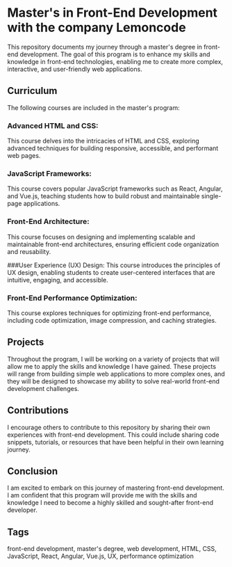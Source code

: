 # Master's in Front-End Development with the company Lemoncode
This repository documents my journey through a master's degree in front-end development. The goal of this program is to enhance my skills and knowledge in front-end technologies, enabling me to create more complex, interactive, and user-friendly web applications.

## Curriculum
The following courses are included in the master's program:

### Advanced HTML and CSS:
This course delves into the intricacies of HTML and CSS, exploring advanced techniques for building responsive, accessible, and performant web pages.

### JavaScript Frameworks:
This course covers popular JavaScript frameworks such as React, Angular, and Vue.js, teaching students how to build robust and maintainable single-page applications.

### Front-End Architecture:
This course focuses on designing and implementing scalable and maintainable front-end architectures, ensuring efficient code organization and reusability.

###User Experience (UX) Design:
This course introduces the principles of UX design, enabling students to create user-centered interfaces that are intuitive, engaging, and accessible.

### Front-End Performance Optimization: 
This course explores techniques for optimizing front-end performance, including code optimization, image compression, and caching strategies.

## Projects
Throughout the program, I will be working on a variety of projects that will allow me to apply the skills and knowledge I have gained. These projects will range from building simple web applications to more complex ones, and they will be designed to showcase my ability to solve real-world front-end development challenges.

## Contributions
I encourage others to contribute to this repository by sharing their own experiences with front-end development. This could include sharing code snippets, tutorials, or resources that have been helpful in their own learning journey.

## Conclusion
I am excited to embark on this journey of mastering front-end development. I am confident that this program will provide me with the skills and knowledge I need to become a highly skilled and sought-after front-end developer.

## Tags
front-end development, master's degree, web development, HTML, CSS, JavaScript, React, Angular, Vue.js, UX, performance optimization
